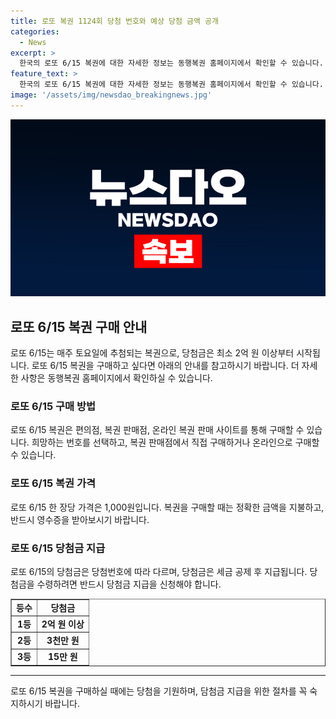 ```yaml
---
title: 로또 복권 1124회 당첨 번호와 예상 당첨 금액 공개
categories:
  - News
excerpt: >
  한국의 로또 6/15 복권에 대한 자세한 정보는 동행복권 홈페이지에서 확인할 수 있습니다. 6개의 숫자를 맞히는 것으로 최고의 상금을 획들할 수 있으며, 자세한 내용은 dhlottery.co.kr에서 확인하세요.
feature_text: >
  한국의 로또 6/15 복권에 대한 자세한 정보는 동행복권 홈페이지에서 확인할 수 있습니다. 6개의 숫자를 맞히는 것으로 최고의 상금을 획들할 수 있으며, 자세한 내용은 dhlottery.co.kr에서 확인하세요.
image: '/assets/img/newsdao_breakingnews.jpg'
---
```


<p><img src="/assets/img/newsdao_breakingnews.jpg" alt="firstkoreanews 속보" /></p>

<h2 data-ke-size="size26">로또 6/15 복권 구매 안내</h2>

<p data-ke-size="size16">로또 6/15는 매주 토요일에 추첨되는 복권으로, 당첨금은 최소 2억 원 이상부터 시작됩니다. 로또 6/15 복권을 구매하고 싶다면 아래의 안내를 참고하시기 바랍니다. 더 자세한 사항은 동행복권 홈페이지에서 확인하실 수 있습니다.</p>

<h3>로또 6/15 구매 방법</h3>

<p data-ke-size="size16">로또 6/15 복권은 편의점, 복권 판매점, 온라인 복권 판매 사이트를 통해 구매할 수 있습니다. 희망하는 번호를 선택하고, 복권 판매점에서 직접 구매하거나 온라인으로 구매할 수 있습니다.</p>

<h3>로또 6/15 복권 가격</h3>

<p data-ke-size="size16">로또 6/15 한 장당 가격은 1,000원입니다. 복권을 구매할 때는 정확한 금액을 지불하고, 반드시 영수증을 받아보시기 바랍니다.</p>

<h3>로또 6/15 당첨금 지급</h3>

<p data-ke-size="size16">로또 6/15의 당첨금은 당첨번호에 따라 다르며, 당첨금은 세금 공제 후 지급됩니다. 당첨금을 수령하려면 반드시 당첨금 지급을 신청해야 합니다.</p>

<table style="width: 100%;" border="1">
<tbody>
<tr>
<td style="text-align: center; height: 17px;"><b>등수</b></td>
<td style="text-align: center; height: 17px;"><b>당첨금</b></td>
</tr>
<tr>
<td style="text-align: center; height: 17px;"><b>1등</b></td>
<td style="text-align: center; height: 17px;"><b>2억 원 이상</b></td>
</tr>
<tr>
<td style="text-align: center; height: 17px;"><b>2등</b></td>
<td style="text-align: center; height: 17px;"><b>3천만 원</b></td>
</tr>
<tr>
<td style="text-align: center; height: 17px;"><b>3등</b></td>
<td style="text-align: center; height: 17px;"><b>15만 원</b></td>
</tr>
</tbody>
</table>

<hr>

<p data-ke-size="size16">로또 6/15 복권을 구매하실 때에는 당첨을 기원하며, 담첨금 지급을 위한 절차를 꼭 숙지하시기 바랍니다.</p>

